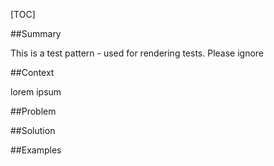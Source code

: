 [TOC]

<!--###[Also Known As]-->
<!-- All other names the pattern is known by.-->



##Summary
<!-- One short paragraph summarising the pattern.-->

This is a test pattern - used for rendering tests. Please ignore

<!--intent-->

##Context
<!-- The situations in which the pattern may apply.-->

lorem ipsum

##Problem
<!-- The problem a pattern addresses, including a list of forces describing why a problem might be difficult to solve.-->

<!--forces/concerns-->

##Solution
<!-- A concise description of how the pattern addresses the problem.-->


<!--###[Structure]-->
<!--A detailed specification of the structural aspects of the pattern. A class diagram if applicable.-->



<!--###[Implementation]-->
<!--Guidelines for implementing the pattern; code fragments; suggested PETS; policy fragments.-->



<!--##Consequences-->
<!--The advantages (benefits) and disadvantages (liabilities) of applying the pattern.-->



<!--###[Constraints]-->
<!-- limitations as a consequence of applying the pattern.-->



##Examples
<!--Motivational example to see how the pattern is applied.-->


<!--###[Known Uses]-->
<!-- Pointers to various applications of the pattern.-->



<!--##See Also-->
<!-- Any pointers to relevant information, not contained in the subfields below.-->



<!--###[Related Patterns]-->
<!-- Supporting and conflicting patterns-->



<!--###[Sources]-->
<!-- References to the original source of the pattern.-->



<!--##General Comments-->
<!-- Separate discussion on the pattern.-->



<!--##Tags-->
<!-- User definable descriptors for additional correlation.-->